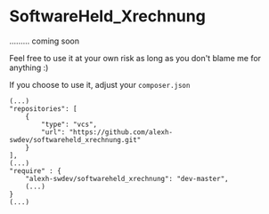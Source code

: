 # SoftwareHeld_Xrechnung
 ......... coming soon

Feel free to use it at your own risk as long as you don't blame me for anything :)

If you choose to use it, adjust your `composer.json`
```
(...)
"repositories": [
	{
		"type": "vcs",
		"url": "https://github.com/alexh-swdev/softwareheld_xrechnung.git"
	}
],
(...)
"require" : {
	"alexh-swdev/softwareheld_xrechnung": "dev-master",
	(...)
}
(...)
```
